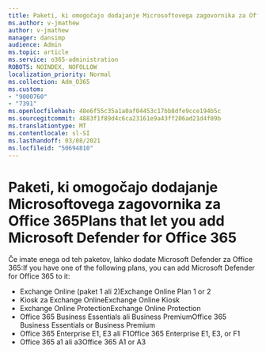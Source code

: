 ```yaml
---
title: Paketi, ki omogočajo dodajanje Microsoftovega zagovornika za Office 365
ms.author: v-jmathew
author: v-jmathew
manager: dansimp
audience: Admin
ms.topic: article
ms.service: o365-administration
ROBOTS: NOINDEX, NOFOLLOW
localization_priority: Normal
ms.collection: Adm_O365
ms.custom:
- "9000760"
- "7391"
ms.openlocfilehash: 48e6f55c35a1a0af04453c17bb8dfe9cce194b5c
ms.sourcegitcommit: 4883f1f89d4c6ca23161e9a43ff206ad21d4f09b
ms.translationtype: MT
ms.contentlocale: sl-SI
ms.lasthandoff: 03/08/2021
ms.locfileid: "50694810"
---
```

# <a name="plans-that-let-you-add-microsoft-defender-for-office-365"></a><span data-ttu-id="106be-102">Paketi, ki omogočajo dodajanje Microsoftovega zagovornika za Office 365</span><span class="sxs-lookup"><span data-stu-id="106be-102">Plans that let you add Microsoft Defender for Office 365</span></span>

<span data-ttu-id="106be-103">Če imate enega od teh paketov, lahko dodate Microsoft Defender za Office 365:</span><span class="sxs-lookup"><span data-stu-id="106be-103">If you have one of the following plans, you can add Microsoft Defender for Office 365 to it:</span></span>

- <span data-ttu-id="106be-104">Exchange Online (paket 1 ali 2)</span><span class="sxs-lookup"><span data-stu-id="106be-104">Exchange Online Plan 1 or 2</span></span>
- <span data-ttu-id="106be-105">Kiosk za Exchange Online</span><span class="sxs-lookup"><span data-stu-id="106be-105">Exchange Online Kiosk</span></span>
- <span data-ttu-id="106be-106">Exchange Online Protection</span><span class="sxs-lookup"><span data-stu-id="106be-106">Exchange Online Protection</span></span>
- <span data-ttu-id="106be-107">Office 365 Business Essentials ali Business Premium</span><span class="sxs-lookup"><span data-stu-id="106be-107">Office 365 Business Essentials or Business Premium</span></span>
- <span data-ttu-id="106be-108">Office 365 Enterprise E1, E3 ali F1</span><span class="sxs-lookup"><span data-stu-id="106be-108">Office 365 Enterprise E1, E3, or F1</span></span>
- <span data-ttu-id="106be-109">Office 365 a1 ali a3</span><span class="sxs-lookup"><span data-stu-id="106be-109">Office 365 A1 or A3</span></span>
